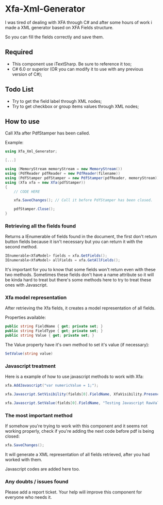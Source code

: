 # Xfa-Xml-Generator

I was tired of dealing with XFA through C# and after some hours of work i made a XML generator based on XFA Fields structure.

So you can fill the fields correctly and save them.

## Required

- This component use iTextSharp. Be sure to reference it too;
- C# 6.0 or superior (OR you can modify it to use with any previous version of C#);

## Todo List

- Try to get the field label through XML nodes;
- Try to get checkbox or group items values through XML nodes;

## How to use

Call Xfa after PdfStamper has been called.

Example:

```csharp
using Xfa_Xml_Generator;

[...]

using (MemoryStream memoryStream = new MemoryStream())
using (PdfReader pdfReader = new PdfReader(filename))
using (PdfStamper pdfStamper = new PdfStamper(pdfReader, memoryStream))
using (Xfa xfa = new Xfa(pdfStamper))
{
    // CODE HERE

    xfa.SaveChanges(); // Call it before PdfStamper has been closed.

    pdfStamper.Close();
}
```

### Retrieving all the fields found

Returns a IEnumerable of fields found in the document, the first don't return button fields because it isn't necessary but you can return it with the second method.

```csharp
IEnumerable<XfaModel> fields = xfa.GetFields();
IEnumerable<XfaModel> allFields = xfa.GetAllFields();
```

It's important for you to know that some fields won't return even with these two methods. Sometimes these fields don't have a name attribute so it will be kinda hard to treat but there's some methods here to try to treat these ones with Javascript.

### Xfa model representation

After retrieving the Xfa fields, it creates a model representation of all fields.

Properties available:

```csharp
public string FieldName { get; private set; }
public string FieldType { get; private set; }
public string Value { get; private set; }
```

The Value property have it's own method to set it's value (if necessary):

```csharp
SetValue(string value)
```

### Javascript treatment

Here is a example of how to use javascript methods to work with Xfa:

```csharp
xfa.AddJavascript("var numericValue = 1;");

xfa.Javascript.SetVisibility(fields[0].FieldName, XfaVisibility.Presence);

xfa.Javascript.SetValue(fields[0].FieldName, "Testing Javascript RawValue");
```

### The most important method

If somehow you're trying to work with this component and it seems not working properly, check if you're adding the next code before pdf is being closed:

```csharp
xfa.SaveChanges();
```

It will generate a XML representation of all fields retrieved, after you had worked with them.

Javascript codes are added here too.

### Any doubts / issues found

Please add a report ticket. Your help will improve this component for everyone who needs it.
